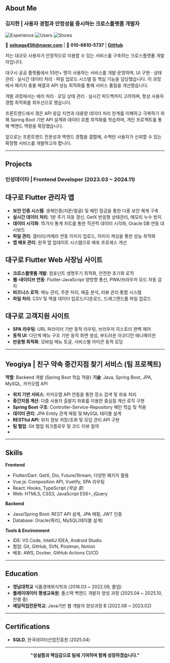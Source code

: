 ## About Me
### 김지한 | **사용자 경험과 안정성을 중시하는 크로스플랫폼 개발자**
<div>

![Experience](https://img.shields.io/badge/Experience-1년%208개월-blue)
![Users](https://img.shields.io/badge/서비스%20사용자-55만%2B-green)
![Stores](https://img.shields.io/badge/가맹점-2만%2B-orange)

📧 **xelnaga456@naver.com** | 📱 **010-6810-5737** | [**GitHub**](https://github.com/IsKJH)

</div>

저는 대규모 사용자가 안정적으로 이용할 수 있는 서비스를 구축하는 크로스플랫폼 개발자입니다.

대구시 공공 플랫폼에서 55만+ 명이 사용하는 서비스를 개발·운영하며, UI 구현 · 상태 관리 · 실시간 데이터 처리 · 파일 업로드 시스템 등 핵심 기능을 담당했습니다. 이 과정에서 패키지 충돌 해결과 API 성능 최적화를 통해 서비스 품질을 개선했습니다.

개발 과정에서는 에러 처리 · 로딩 상태 관리 · 실시간 피드백까지 고려하며, 항상 사용자 경험 최적화를 최우선으로 했습니다.

프론트엔드에서 겪은 API 응답 지연과 대용량 데이터 처리 한계를 이해하고 극복하기 위해 Spring Boot 기반 API 설계와 데이터 흐름 최적화를 학습하며, 개인 프로젝트를 통해 백엔드 역량을 확장했습니다.

앞으로는 프론트엔드 전문성과 백엔드 경험을 결합해, 수백만 사용자가 신뢰할 수 있는 확장형 서비스를 개발하고자 합니다.

---

## Projects

### 인성데이타 | **Frontend Developer** (2023.03 ~ 2024.11)

## 대구로 Flutter 관리자 앱
- **보안 인증 시스템**: 생체인증(지문/얼굴) 및 패턴 잠금을 통한 다중 보안 체계 구축
- **실시간 데이터 처리**: 1분 주기 자동 갱신, GetX 반응형 상태관리, 메모리 누수 방지
- **데이터 시각화**: 15가지 통계 차트를 통한 직관적 데이터 시각화, Oracle DB 연동 대시보드
- **파일 관리**: 갤러리/카메라 연동 이미지 업로드, 이미지 캐싱을 통한 성능 최적화
- **앱 배포 관리**: 원격 앱 업데이트 시스템으로 배포 프로세스 개선

## 대구로 Flutter Web 사장님 사이트
- **크로스플랫폼 개발**: 컴포넌트 생명주기 최적화, 안전한 초기화 로직
- **웹-네이티브 연동**: Flutter-JavaScript 양방향 통신, PWA/브라우저 모드 자동 감지
- **비즈니스 로직**: 메뉴 관리, 주문 처리, 매출 분석, 리뷰 관리 통합 시스템
- **파일 처리**: CSV 및 엑셀 데이터 업로드/다운로드, 드래그앤드롭 파일 업로드

## 대구로 고객지원 사이트
- **SPA 라우팅**: URL 파라미터 기반 동적 라우팅, 브라우저 히스토리 완벽 제어
- **동적 UI**: 다단계 메뉴 구조 기반 동적 화면 생성, 부드러운 아코디언 애니메이션
- **반응형 최적화**: 모바일 메뉴 토글, 서비스별 아이콘 동적 로딩  

---

## Yeogiya | 친구 약속 중간지점 찾기 서비스 (팀 프로젝트)
**역할**: Backend 개발 (Spring Boot 학습 적용)
**기술**: Java, Spring Boot, JPA, MySQL, 카카오맵 API

- **위치 기반 서비스**: 카카오맵 API 연동을 통한 장소 검색 및 좌표 처리
- **중간지점 계산**: 다중 사용자 출발지 좌표를 이용한 중심점 계산 로직 구현
- **Spring Boot 구조**: Controller-Service-Repository 패턴 학습 및 적용
- **데이터 관리**: JPA Entity 관계 매핑 및 MySQL 테이블 설계
- **RESTful API**: 위치 정보 저장/조회 및 모임 관리 API 구현
- **팀 협업**: Git 협업 워크플로우 및 코드 리뷰 참여
- 
---

## Skills

**Frontend**
- Flutter/Dart: GetX, Dio, Future/Stream, 다양한 패키지 활용
- Vue.js: Composition API, Vuetify, SPA 라우팅
- React: Hooks, TypeScript *(학습 중)*
- Web: HTML5, CSS3, JavaScript ES6+, jQuery

**Backend**
- Java/Spring Boot: REST API 설계, JPA 매핑, JWT 인증
- Database: Oracle(쿼리), MySQL(테이블 설계)

**Tools & Environment**
- IDE: VS Code, IntelliJ IDEA, Android Studio
- 협업: Git, GitHub, SVN, Postman, Notion
- 배포: AWS, Docker, GitHub Actions CI/CD  

---

## Education
- **영남대학교** 식품경제외식학과 (2016.03 ~ 2022.09, 졸업)
- **플레이데이터 평생교육원**: 풀스택 백엔드 개발자 양성 과정 (2025.04 ~ 2025.10, 진행 중)
- **예담직업전문학교**: Java기반 웹 개발자 양성과정 B (2022.08 ~ 2023.02)

---

##  Certifications
- **SQLD**, 한국데이터산업진흥원 (2025.04)

---

<div align="center">

**"성실함과 책임감으로 팀에 기여하며 함께 성장하겠습니다."**

</div>

